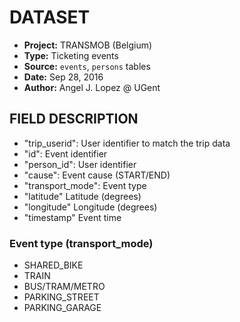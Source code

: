 # DATASET

- **Project:**    TRANSMOB (Belgium)
- **Type:**       Ticketing events 
- **Source:**     `events`, `persons` tables 
- **Date:**       Sep 28, 2016
- **Author:**     Angel J. Lopez @ UGent

## FIELD DESCRIPTION

- "trip_userid":    User identifier to match the trip data
- "id":				Event identifier 
- "person_id":		User identifier 
- "cause":			Event cause (START/END)
- "transport_mode": Event type 
- "latitude"		Latitude (degrees) 
- "longitude"		Longitude (degrees)
- "timestamp"		Event time

### Event type (transport_mode)

- SHARED_BIKE
- TRAIN
- BUS/TRAM/METRO
- PARKING_STREET
- PARKING_GARAGE
